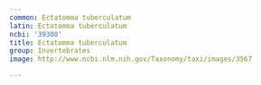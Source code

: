 ```yaml
---
common: Ectatomma tuberculatum
latin: Ectatomma tuberculatum
ncbi: '39300'
title: Ectatomma tuberculatum
group: Invertebrates
image: http://www.ncbi.nlm.nih.gov/Taxonomy/taxi/images/3567

---
```

